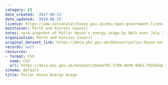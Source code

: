 ```yaml
---
category: []
date_created: '2017-08-23'
date_updated: '2019-06-25'
license: https://www.nationalarchives.gov.uk/doc/open-government-licence/version/3/
maintainer: Perth and Kinross Council
notes: <p>A snapshot of Pullar House's energy usage by kW/h over July 2017.</p>
organization: Perth and Kinross Council
original_dataset_link: https://data.pkc.gov.uk/dataset/pullar-house-energy-usage
records: null
resources:
- format: CSV
  name: CSV
  url: https://data.pkc.gov.uk/dataset/e5ebd755-1798-4bd9-9563-f0259dab5847/resource/68980ba4-e73c-4cca-a4ab-8c5da469d384/download/599feb3b72990800040000c4.csv
schema: default
title: Pullar House Energy Usage
---
```

